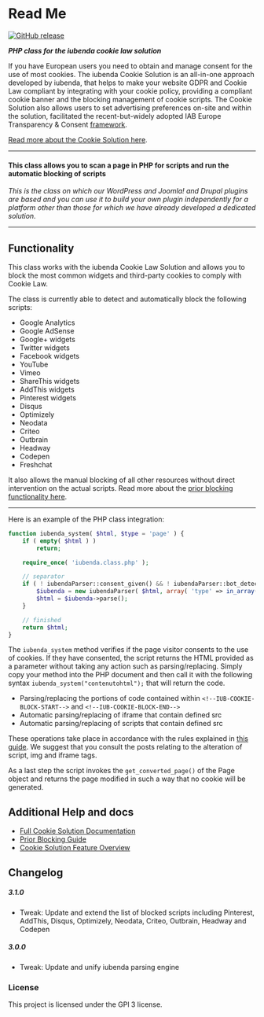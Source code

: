 # Read Me 

[![GitHub release](https://img.shields.io/github/release/iubenda/iubenda-cookie-class.svg)](https://github.com/iubenda/iubenda-cookie-class/releases/tag/2.0.3)

***PHP class for the iubenda cookie law solution***
 
If you have European users you need to obtain and manage consent for the use of most cookies. 
The iubenda Cookie Solution is an all-in-one approach developed by iubenda, that helps to make your website GDPR and Cookie Law compliant by integrating with your cookie policy, providing a compliant cookie banner and the blocking management of cookie scripts. The Cookie Solution also allows users to set advertising preferences on-site and within the solution, facilitated the recent-but-widely adopted IAB Europe Transparency & Consent [framework](https://www.iubenda.com/en/help/7440#aboutIAB).

[Read more about the Cookie Solution here](https://www.iubenda.com/en/features#cookie-solution).

* * *
#### This class allows you to scan a page in PHP for scripts and run the automatic blocking of scripts

*This is the class on which our WordPress and Joomla! and Drupal plugins are based and you can use it to build your own plugin independently for a platform other than those for which we have already developed a dedicated solution.*

* * *

## Functionality

This class works with the iubenda Cookie Law Solution and allows you to block the most common widgets and third-party cookies to comply with Cookie Law. 

The class is currently able to detect and automatically block the following scripts:

* Google Analytics
* Google AdSense
* Google+ widgets
* Twitter widgets
* Facebook widgets
* YouTube
* Vimeo
* ShareThis widgets
* AddThis widgets
* Pinterest widgets
* Disqus
* Optimizely
* Neodata
* Criteo
* Outbrain
* Headway
* Codepen
* Freshchat

It also allows the manual blocking of all other resources without direct intervention on the actual scripts. Read more about the [prior blocking functionality here](https://www.iubenda.com/en/help/1229-cookie-law-solution-preventing-code-execution-that-could-install-cookies).
* * *
Here is an example of the PHP class integration:

```php
function iubenda_system( $html, $type = 'page' ) {
	if ( empty( $html ) )
		return;

	require_once( 'iubenda.class.php' );

	// separator
	if ( ! iubendaParser::consent_given() && ! iubendaParser::bot_detected() ) {
		$iubenda = new iubendaParser( $html, array( 'type' => in_array( $type, array( 'page', 'faster' ), true ) ? $type : 'page' ) );
		$html = $iubenda->parse();
	}

	// finished
	return $html;
}
```

The `iubenda_system` method verifies if the page visitor consents to the use of cookies. If they have consented, the script returns the HTML provided as a parameter without taking any action such as parsing/replacing.
Simply copy your method into the PHP document and then call it with the following syntax `iubenda_system("contenutohtml");` that will return the code.

* Parsing/replacing the portions of code contained within `<!--IUB-COOKIE-BLOCK-START-->` and `<!--IUB-COOKIE-BLOCK-END-->`
* Automatic parsing/replacing of iframe that contain defined src
* Automatic parsing/replacing of scripts that contain defined src

These operations take place in accordance with the rules explained in [this guide](https://www.iubenda.com/en/help/posts/1229). We suggest that you consult the posts relating to the alteration of script, img and iframe tags. 

As a last step the script invokes the `get_converted_page()` of the Page object and returns the page modified in such a way that no cookie will be generated. 

## Additional Help and docs

* [Full Cookie Solution Documentation](https://www.iubenda.com/en/help/1205-technical-documentation-for-the-cookie-law-solution-banner-cookie-policy-and-consent-management)
* [Prior Blocking Guide](https://www.iubenda.com/en/help/1229-cookie-law-solution-preventing-code-execution-that-could-install-cookies) 
* [Cookie Solution Feature Overview](https://www.iubenda.com/en/features#cookie-solution)

## Changelog

##### 3.1.0
* Tweak: Update and extend the list of blocked scripts including Pinterest, AddThis, Disqus, Optimizely, Neodata, Criteo, Outbrain, Headway and Codepen

##### 3.0.0
* Tweak: Update and unify iubenda parsing engine

### License

This project is licensed under the GPl 3 license.
